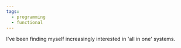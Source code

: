 ```yaml
---
tags:
  - programming
  - functional
---
```

I've been finding myself increasingly interested in 'all in one' systems.